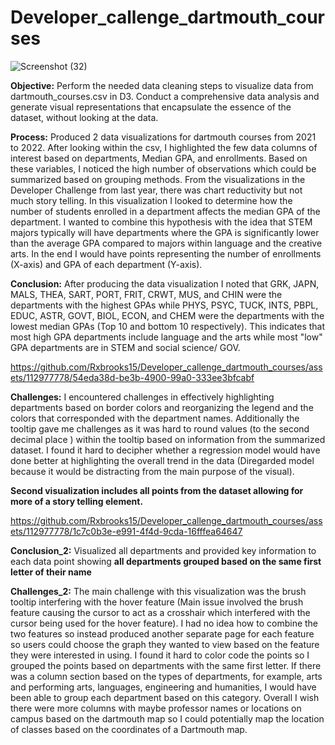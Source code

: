 # Developer_callenge_dartmouth_courses

![Screenshot (32)](https://github.com/Rxbrooks15/Developer_callenge_dartmouth_courses/assets/112977778/bbd22451-dc40-4023-a60f-08fef2f71598)

**Objective:** Perform the needed data cleaning steps to visualize data from dartmouth_courses.csv in D3. Conduct a comprehensive data analysis and generate visual representations that encapsulate the essence of the dataset, without looking at the data.

**Process:** Produced 2 data visualizations for dartmouth courses from 2021 to 2022. After looking within the csv, I highlighted the few data columns of interest based on departments, Median GPA, and enrollments. Based on these variables, I noticed the high number of observations which could be summarized based on grouping methods. From the visualizations in the Developer Challenge from last year, there was chart reductivity but not much story telling. In this visualization I looked to determine how the number of students enrolled in a department affects the median GPA of the department. I wanted to combine this hypothesis with the idea that STEM majors typically will have departments where the GPA is significantly lower than the average GPA compared to majors within language and the creative arts. In the end I would have points representing the number of enrollments (X-axis) and GPA of each department (Y-axis). 

**Conclusion:** After producing the data visualization I noted that GRK, JAPN, MALS, THEA, SART, PORT, FRIT, CRWT, MUS, and CHIN were the departments with the highest GPAs while PHYS, PSYC, TUCK, INTS, PBPL, EDUC, ASTR, GOVT, BIOL, ECON, and CHEM were the departments with the lowest median GPAs (Top 10 and bottom 10 respectively). This indicates that most high GPA departments include language and the arts while most "low" GPA departments are in STEM and social science/ GOV. 

https://github.com/Rxbrooks15/Developer_callenge_dartmouth_courses/assets/112977778/54eda38d-be3b-4900-99a0-333ee3bfcabf

**Challenges:**  I encountered challenges in effectively highlighting departments based on border colors and reorganizing the legend and the colors that corresponded with the department names. Additionally the tooltip gave me challenges as it was hard to round values (to the second decimal place ) within the tooltip based on information from the summarized dataset. I found it hard to decipher whether a regression model would have done better at highlighting the overall trend in the data (Diregarded model because it would be distracting from the main purpose of the visual).

**Second visualization includes all points from the dataset allowing for more of a story telling element.**

https://github.com/Rxbrooks15/Developer_callenge_dartmouth_courses/assets/112977778/1c7c0b3e-e991-4f4d-9cda-16fffea64647

**Conclusion_2:** Visualized all departments and provided key information to each data point showing **all departments grouped based on the same first letter of their name**

**Challenges_2:** The main challenge with this visualization was the brush tooltip interfering with the hover feature (Main issue involved the brush feature causing the cursor to act as a crosshair which interfered with the cursor being used for the hover feature). I had no idea how to combine the two features so instead produced another separate page for each feature so users could choose the graph they wanted to view based on the feature they were interested in using. I found it hard to color code the points so I grouped the points based on departments with the same first letter. If there was a column section based on the types of departments, for example, arts and performing arts, languages, engineering and humanities, I would have been able to group each department based on this category. Overall I wish there were more columns with maybe professor names or locations on campus based on the dartmouth map so I could potentially map the location of classes based on the coordinates of a Dartmouth map.


